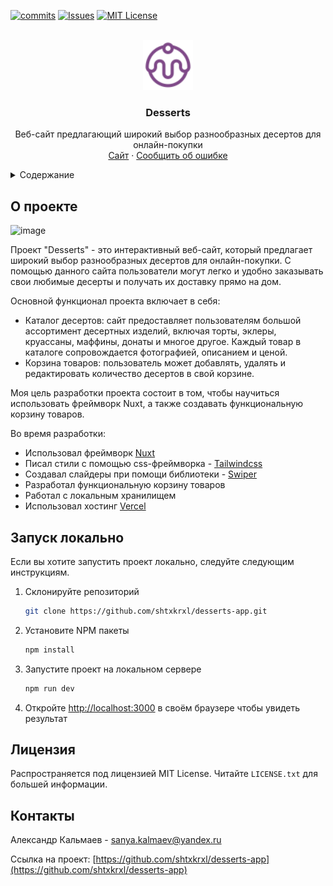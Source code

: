 <!-- PROJECT SHIELDS -->
<!--
*** I'm using markdown "reference style" links for readability.
*** Reference links are enclosed in brackets [ ] instead of parentheses ( ).
*** See the bottom of this document for the declaration of the reference variables
*** for contributors-url, forks-url, etc. This is an optional, concise syntax you may use.
*** https://www.markdownguide.org/basic-syntax/#reference-style-links
-->

[![commits][commits-shield]][commits-url]
[![Issues][issues-shield]][issues-url]
[![MIT License][license-shield]][license-url]

<!-- PROJECT LOGO -->
<br />
<div align="center">
  <a href="https://github.com/shtxkrxl/desserts-app">
    <img src="./public/favicon.svg" alt="Logo" width="80" height="80">
  </a>

<h3 align="center">Desserts</h3>

  <p align="center">
    Веб-сайт предлагающий широкий выбор разнообразных десертов для онлайн-покупки
    <br />
    <a href="https://desserts-shtxkrxl.vercel.app/">Сайт</a>
    ·
    <a href="https://github.com/shtxkrxl/desserts-app/issues">Сообщить об ошибке</a>
  </p>
</div>

<!-- TABLE OF CONTENTS -->
<details>
  <summary>Содержание</summary>
  <ol>
    <li>
      <a href="#о-проекте">О проекте</a>
    </li>
    <li>
      <a href="#запуск-локально">Запуск локально</a>
    </li>
    <li><a href="#лицензия">Лицензия</a></li>
    <li><a href="#контакты">Контакты</a></li>
  </ol>
</details>

<!-- ABOUT THE PROJECT -->
## О проекте

![image](https://github.com/shtxkrxl/desserts-app/assets/68380962/9f6ef4b3-97b4-4f29-8740-dcc3d40f41c2)

Проект "Desserts" - это интерактивный веб-сайт, который предлагает широкий выбор разнообразных десертов для онлайн-покупки. С помощью данного сайта пользователи могут легко и удобно заказывать свои любимые десерты и получать их доставку прямо на дом.

Основной функционал проекта включает в себя:
* Каталог десертов: сайт предоставляет пользователям большой ассортимент десертных изделий, включая торты, эклеры, круассаны, маффины, донаты и многое другое. Каждый товар в каталоге сопровождается фотографией, описанием и ценой.
* Корзина товаров: пользователь может добавлять, удалять и редактировать количество десертов в свой корзине.

Моя цель разработки проекта состоит в том, чтобы научиться использовать фреймворк Nuxt, а также создавать функциональную корзину товаров.

Во время разработки:
* Использовал фреймворк [Nuxt](https://nuxt.com/)
* Писал стили с помощью css-фреймворка - [Tailwindcss](https://tailwindcss.com/)
* Создавал слайдеры при помощи библиотеки - [Swiper](https://swiperjs.com/)
* Разработал функциональную корзину товаров
* Работал с локальным хранилищем
* Использовал хостинг [Vercel](https://vercel.com)

<!-- GETTING STARTED -->
## Запуск локально

Если вы хотите запустить проект локально, следуйте следующим инструкциям.

1. Склонируйте репозиторий
   ```sh
   git clone https://github.com/shtxkrxl/desserts-app.git
   ```
2. Установите NPM пакеты
   ```sh
   npm install
   ```
3. Запустите проект на локальном сервере
   ```sh
   npm run dev
   ```
4. Откройте [http://localhost:3000](http://localhost:3000) в своём браузере чтобы увидеть результат

<!-- LICENSE -->
## Лицензия

Распространяется под лицензией MIT License. Читайте `LICENSE.txt` для большей информации.

<!-- CONTACT -->
## Контакты

Александр Кальмаев - sanya.kalmaev@yandex.ru

Ссылка на проект: [https://github.com/shtxkrxl/desserts-app](https://github.com/shtxkrxl/desserts-app)

<!-- MARKDOWN LINKS & IMAGES -->
<!-- https://www.markdownguide.org/basic-syntax/#reference-style-links -->

[commits-shield]: https://img.shields.io/github/commit-activity/t/shtxkrxl/desserts-app.svg?style=for-the-badge
[commits-url]: https://github.com/shtxkrxl/desserts-app/graphs/commit-activity
[issues-shield]: https://img.shields.io/github/issues/shtxkrxl/desserts-app.svg?style=for-the-badge
[issues-url]: https://github.com/shtxkrxl/desserts-app/issues
[license-shield]: https://img.shields.io/github/license/shtxkrxl/desserts-app.svg?style=for-the-badge
[license-url]: https://github.com/shtxkrxl/desserts-app/blob/master/LICENSE.txt
